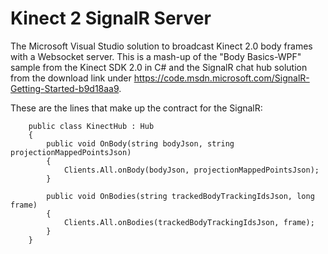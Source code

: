 # Kinect 2 SignalR Server

The Microsoft Visual Studio solution to broadcast Kinect 2.0 body frames with a Websocket server. This is a mash-up of the "Body Basics-WPF" sample from the Kinect SDK 2.0 in C# and the SignalR chat hub solution from the download link under  https://code.msdn.microsoft.com/SignalR-Getting-Started-b9d18aa9.

These are the lines that make up the contract for the SignalR:

```
	public class KinectHub : Hub
	{
		public void OnBody(string bodyJson, string projectionMappedPointsJson)
		{
			Clients.All.onBody(bodyJson, projectionMappedPointsJson);
		}

		public void OnBodies(string trackedBodyTrackingIdsJson, long frame)
		{
			Clients.All.onBodies(trackedBodyTrackingIdsJson, frame);
		}
	}
```
